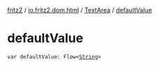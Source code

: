 [fritz2](../../index.md) / [io.fritz2.dom.html](../index.md) / [TextArea](index.md) / [defaultValue](./default-value.md)

# defaultValue

`var defaultValue: Flow<`[`String`](https://kotlinlang.org/api/latest/jvm/stdlib/kotlin/-string/index.html)`>`